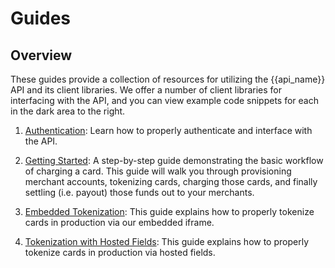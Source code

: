 # Guides

## Overview

These guides provide a collection of resources for utilizing the {{api_name}}
API and its client libraries. We offer a number of client libraries for
interfacing with the API, and you can view example code snippets for each in
the dark area to the right.

1. [Authentication](#authentication): Learn how to properly
authenticate and interface with the API.

2. [Getting Started](#getting-started): A step-by-step guide demonstrating the basic workflow
of charging a card. This guide will walk you through provisioning merchant
accounts, tokenizing cards, charging those cards, and finally settling (i.e.
payout) those funds out to your merchants.  

3. [Embedded Tokenization](#embedded-tokenization): This guide explains how to properly tokenize cards in production via our embedded iframe.  

3. [Tokenization with Hosted Fields](#tokenization-with-hosted-fields): This guide
explains how to properly tokenize cards in production via hosted fields.
